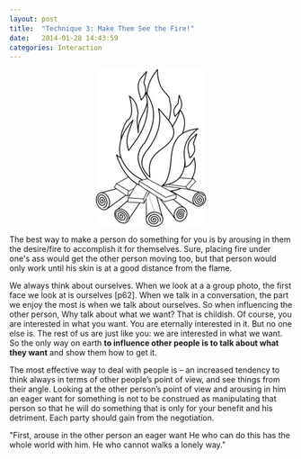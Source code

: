 ```yaml
---
layout: post
title:  "Technique 3: Make Them See the Fire!"
date:   2014-01-28 14:43:59
categories: Interaction
---
```



<img src="/assets/fire.jpg" style="display: block; margin: auto;" width=""/>



The best way to make a person do something for you is by arousing in them the desire/fire to accomplish it for themselves.  Sure, placing fire under one's ass would get the other person moving too, but that person would only work until his skin is at a good distance from the flame. 

We always think about ourselves.  When we look at a a group photo, the first face we look at is ourselves [p62].  When we talk in a conversation, the part we enjoy the most is when we talk about ourselves.  So when influencing the other person, Why talk about what we want? That is childish. Of course, you are interested in what you want. You are eternally interested in it. But no one else is. The rest of us are just like you: we are interested in what we want.
So the only way on earth **to influence other people is to talk about what they want** and show them how to get it.


The most effective way to deal with people is – an increased tendency to think always in terms of other people’s point of view, and see things from their angle. Looking at the other person’s point of view and arousing in him an eager want for something is not to be construed as manipulating that person so that he will do something that is only for your benefit and his detriment. Each party should gain from the negotiation.



  "First, arouse in the other person an eager want He who can do this has the whole world with him. He who cannot walks a lonely way."
